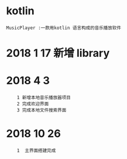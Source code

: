 # kotlin
    MusicPlayer :一款用kotlin 语言构成的音乐播放软件
   
  
  
# 2018 1 17 新增 library

# 2018 4 3
        1 新增本地音乐播放器项目
        2 完成欢迎界面
        3 完成本地文件搜索界面

# 2018 10 26
        1  主界面搭建完成